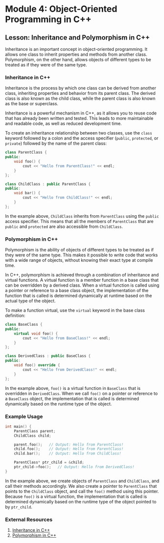 # Module 4: Object-Oriented Programming in C++

## Lesson: Inheritance and Polymorphism in C++

Inheritance is an important concept in object-oriented programming. It allows one class to inherit properties and methods from another class. Polymorphism, on the other hand, allows objects of different types to be treated as if they were of the same type.

### Inheritance in C++

Inheritance is the process by which one class can be derived from another class, inheriting properties and behavior from its parent class. The derived class is also known as the child class, while the parent class is also known as the base or superclass.

Inheritance is a powerful mechanism in C++, as it allows you to reuse code that has already been written and tested. This leads to more maintainable and readable code, as well as reduced development time.

To create an inheritance relationship between two classes, use the `class` keyword followed by a colon and the access specifier (`public`, `protected`, or `private`) followed by the name of the parent class:

```c++
class ParentClass {
public:
    void foo() {
        cout << "Hello from ParentClass!" << endl;
    }
};

class ChildClass : public ParentClass {
public:
    void bar() {
        cout << "Hello from ChildClass!" << endl;
    }
};
```

In the example above, `ChildClass` inherits from `ParentClass` using the `public` access specifier. This means that all the members of `ParentClass` that are `public` and `protected` are also accessible from `ChildClass`.

### Polymorphism in C++

Polymorphism is the ability of objects of different types to be treated as if they were of the same type. This makes it possible to write code that works with a wide range of objects, without knowing their exact type at compile time.

In C++, polymorphism is achieved through a combination of inheritance and virtual functions. A virtual function is a member function in a base class that can be overridden by a derived class. When a virtual function is called using a pointer or reference to a base class object, the implementation of the function that is called is determined dynamically at runtime based on the actual type of the object.

To make a function virtual, use the `virtual` keyword in the base class definition:

```c++
class BaseClass {
public:
    virtual void foo() {
        cout << "Hello from BaseClass!" << endl;
    }
};

class DerivedClass : public BaseClass {
public:
    void foo() override {
        cout << "Hello from DerivedClass!" << endl;
    }
};
```

In the example above, `foo()` is a virtual function in `BaseClass` that is overridden in `DerivedClass`. When we call `foo()` on a pointer or reference to a `BaseClass` object, the implementation that is called is determined dynamically based on the runtime type of the object.

### Example Usage

```c++
int main() {
    ParentClass parent;
    ChildClass child;

    parent.foo();   // Output: Hello from ParentClass!
    child.foo();    // Output: Hello from ParentClass!
    child.bar();    // Output: Hello from ChildClass!

    ParentClass* ptr_child = &child;
    ptr_child->foo();   // Output: Hello from DerivedClass!
}
```

In the example above, we create objects of `ParentClass` and `ChildClass`, and call their methods accordingly. We also create a pointer to `ParentClass` that points to the `ChildClass` object, and call the `foo()` method using this pointer. Because `foo()` is a virtual function, the implementation that is called is determined dynamically based on the runtime type of the object pointed to by `ptr_child`.

### External Resources

1. [Inheritance in C++](https://www.geeksforgeeks.org/inheritance-in-c/)
2. [Polymorphism in C++](https://www.geeksforgeeks.org/polymorphism-in-cpp/)